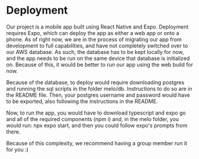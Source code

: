 # Deployment

Our project is a mobile app built using React Native and Expo. Deployment requires Expo, which can deploy the app as either a web app or onto a phone. As of right now, we are in the process of migrating our app from development to full capabilities, and have not completely switched over to our AWS database. As such, the database has to be kept locally for now, and the app needs to be run on the same device that database is initialized on. Because of this, it would be better to run our app using the web build for now.

Because of the database, to deploy would require downloading postgres and running the sql scripts in the folder melo/db. Instructions to do so are in the README file. Then, your postgres username and password would have to be exported, also following the instructions in the README.

Now, to run the app, you would have to download typescript and expo go and all of the required components (npm i) and, in the melo folder, you would run: npx expo start, and then you could follow expo's prompts from there.

Because of this complexity, we recommend having a group member run it for you :)

